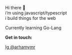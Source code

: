 <p> Hi there 👋 <br/>i’m using javascript/typescript<br/>i build things for the web</p>

<p> Currently learning Go-Lang </p>

<p><b> Get in touch: </b></p>
<a href="https://www.instagram.com/arhamymr"> Ig @arhamymr </a>
